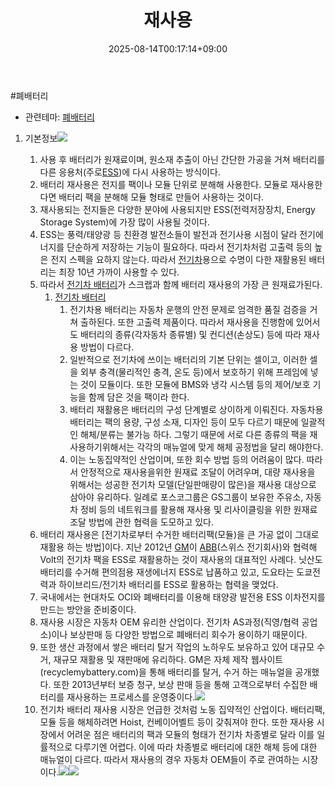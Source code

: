 ﻿---
title: "재사용"
date: 2025-08-14T00:17:14+09:00
lastmod: 2025-08-14T00:17:14+09:00
type: docs
sidebar:
  open: true
weight: 8
---
<div style="display:none">
  <meta property="article:published_time" content="2025-08-13T15:17:14Z" />
  <meta property="article:modified_time" content="2025-08-13T15:17:14Z" />
</div>
#폐배터리

- 관련테마: [폐배터리](/industry-study/폐배터리/)

1. 기본정보![](https://i.imgur.com/NUNGXFo.png)

	1. 사용 후 배터리가 원재료이며, 원소재 추출이 아닌 간단한 가공을 거쳐 배터리를 다른 응용처(주로[ESS](/industry-study/ess/))에 다시 사용하는 방식이다.
	2. 배터리 재사용은 전지를 팩이나 모듈 단위로 분해해 사용한다. 모듈로 재사용한다면 배터리 팩을 분해해 모듈 형태로 만들어 사용하는 것이다. 
	3. 재사용되는 전지들은 다양한 분야에 사용되지만 ESS(전력저장장치, Energy Storage System)에 가장 많이 사용될 것이다. 
	4. ESS는 풍력/태양광 등 친환경 발전소들이 발전과 전기사용 시점이 달라 전기에너지를 단순하게 저장하는 기능이 필요하다. 따라서 전기차처럼 고출력 등의 높은 전지 스펙을 요하지 않는다. 따라서 [전기차](/industry-study/2산업자동차-산업전기차/)용으로 수명이 다한 재활용된 배터리는 최장 10년 가까이 사용할 수 있다.
	5. 따라서 [전기차 배터리](/industry-study/전기차-배터리/)가 스크랩과 함께 배터리 재사용의 가장 큰 원재료가된다.
		1. [전기차 배터리](/industry-study/전기차-배터리/)
			1. 전기차용 배터리는 자동차 운행의 안전 문제로 엄격한 품질 검증을 거쳐 출하된다. 또한 고출력 제품이다. 따라서 재사용을 진행함에 있어서도 배터리의 종류(각자동차 종류별) 및 컨디션(손상도) 등에 따라 재사용 방법이 다르다.
			2. 일반적으로 전기차에 쓰이는 배터리의 기본 단위는 셀이고, 이러한 셀을 외부 충격(물리적인 충격, 온도 등)에서 보호하기 위해 프레임에 넣는 것이 모듈이다. 또한 모듈에 BMS와 냉각 시스템 등의 제어/보호 기능을 함께 담은 것을 팩이라 한다. 
			3. 배터리 재활용은 배터리의 구성 단계별로 상이하게 이뤄진다. 자동차용 배터리는 팩의 용량, 구성 소재, 디자인 등이 모두 다르기 때문에 일괄적인 해체/분류는 불가능 하다. 그렇기 때문에 서로 다른 종류의 팩을 재사용하기위해서는 각각의 매뉴얼에 맞게 해체 공정법을 달리 해야한다. 
			4. 이는 노동집약적인 산업이며, 또한 회수 방법 등의 어려움이 많다. 따라서 안정적으로 재사용을위한 원재료 조달이 어려우며, 대량 재사용을 위해서는 성공한 전기차 모델(단일판매량이 많은)을 재사용 대상으로 삼아야 유리하다. 일례로 포스코그룹은 GS그룹이 보유한 주유소, 자동차 정비 등의 네트워크를 활용해 재사용 및 리사이클링을 위한 원재료 조달 방법에 관한 협력을 도모하고 있다.
	6. 배터리 재사용은 [전기차로부터 수거한 배터리팩(모듈)을 큰 가공 없이 그대로 재활용 하는 방법]이다. 지난 2012년 [GM](/company-analysis/gm/)이 [ABB](/company-analysis/abb/)(스위스 전기회사)와 협력해 Volt의 전기차 팩을 ESS로 재활용하는 것이 재사용의 대표적인 사례다. 닛산도 배터리를 수거해 편의점용 재생에너지 ESS로 납품하고 있고, 도요타는 도쿄전력과 하이브리드/전기차 배터리를 ESS로 활용하는 협력을 맺었다.
	7. 국내에서는 현대차도 OCI와 폐배터리를 이용해 태양광 발전용 ESS 이차전지를만드는 방안을 준비중이다. 
	8. 재사용 시장은 자동차 OEM 유리한 산업이다. 전기차 AS과정(직영/협력 공업소)이나 보상판매 등 다양한 방법으로 폐배터리 회수가 용이하기 때문이다. 
	9. 또한 생산 과정에서 쌓은 배터리 탈거 작업의 노하우도 보유하고 있어 대규모 수거, 재규모 재활용 및 재판매에 유리하다. GM은 자체 제작 웹사이트(recyclemybattery.com)을 통해 배터리를 탈거, 수거 하는 매뉴얼을 공개했다. 또한 2013년부터 보증 청구, 보상 판매 등을 통해 고객으로부터 수집한 배터리를 재사용하는 프로세스를 운영중이다.![](https://i.imgur.com/AbnNiXH.png)
	10. 전기차 배터리 재사용 시장은 언급한 것처럼 노동 집약적인 산업이다. 배터리팩, 모듈 등을 해체하려면 Hoist, 컨베이어벨트 등이 갖춰져야 한다. 또한 재사용 시장에서 어려운 점은 배터리의 팩과 모듈의 형태가 전기차 차종별로 달라 이를 일률적으로 다루기엔 어렵다. 이에 따라 차종별로 배터리에 대한 해체 등에 대한 매뉴얼이 다르다. 따라서 재사용의 경우 자동차 OEM들이 주로 관여하는 시장이다.![](https://i.imgur.com/1r1PgRh.png)![](https://i.imgur.com/LsEtIIq.png)
